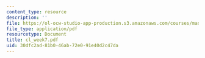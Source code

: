 ```yaml
---
content_type: resource
description: ''
file: https://ol-ocw-studio-app-production.s3.amazonaws.com/courses/mas-961-ambient-intelligence-spring-2005/30dfc2ad81b046ab72e091e40d2c47da_cl_week7.pdf
file_type: application/pdf
resourcetype: Document
title: cl_week7.pdf
uid: 30dfc2ad-81b0-46ab-72e0-91e40d2c47da
---
```

